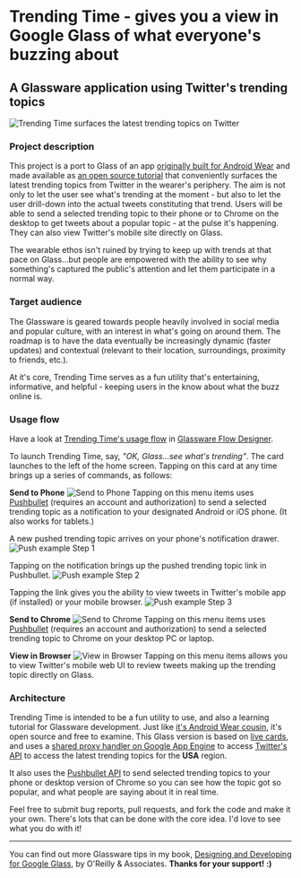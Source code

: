 # Trending Time - gives you a view in Google Glass of what everyone's buzzing about
## A Glassware application using Twitter's trending topics

![Trending Time surfaces the latest trending topics on Twitter](https://dl.dropboxusercontent.com/u/12019700/glass-dev/trendingtime/github-REAME-cover.png)

### Project description
This project is a port to Glass of an app [originally built for Android Wear](https://play.google.com/store/apps/details?id=wearables.jasonsalas.com.trendingtime) and made available as [an open source tutorial](https://github.com/jasonsalas/TrendingTime) that conveniently surfaces the latest trending topics from Twitter in the wearer's periphery. The aim is not only to let the user see what's trending at the moment - but also to let the user drill-down into the actual tweets constituting that trend. Users will be able to send a selected trending topic to their phone or to Chrome on the desktop to get tweets about a popular topic - at the pulse it's happening. They can also view Twitter's mobile site directly on Glass. 

The wearable ethos isn't ruined by trying to keep up with trends at that pace on Glass...but people are empowered with the ability to see why something's captured the public's attention and let them participate in a normal way.

### Target audience
The Glassware is geared towards people heavily involved in social media and popular culture, with an interest in what's going on around them. The roadmap is to have the data eventually be increasingly dynamic (faster updates) and contextual (relevant to their location, surroundings, proximity to friends, etc.). 

At it's core, Trending Time serves as a fun utility that's entertaining, informative, and helpful - keeping users in the know about what the buzz online is.


### Usage flow
Have a look at [Trending Time's usage flow](https://drive.google.com/file/d/0B4vMEmrUkj0qOVJCT2k5TjZBSG8/view?usp=sharing) in [Glassware Flow Designer](https://developers.google.com/glass/tools-downloads/glassware-flow-designer).

To launch Trending Time, say, _"OK, Glass...see what's trending"_. The card launches to the left of the home screen. Tapping on this card at any time brings up a series of commands, as follows:

**Send to Phone**
![Send to Phone](https://dl.dropboxusercontent.com/u/12019700/glass-dev/trendingtime/2.png)
Tapping on this menu items uses [Pushbullet](http://pushbullet.com) (requires an account and authorization) to send a selected trending topic as a notification to your designated Android or iOS phone. (It also works for tablets.)

A new pushed trending topic arrives on your phone's notification drawer.
![Push example Step 1](https://dl.dropboxusercontent.com/u/12019700/glass-dev/trendingtime/push1.png)


Tapping on the notification brings up the pushed trending topic link in Pushbullet.
![Push example Step 2](https://dl.dropboxusercontent.com/u/12019700/glass-dev/trendingtime/push2.png)


Tapping the link gives you the ability to view tweets in Twitter's mobile app (if installed) or your mobile browser.
![Push example Step 3](https://dl.dropboxusercontent.com/u/12019700/glass-dev/trendingtime/push3.png)

**Send to Chrome**
![Send to Chrome](https://dl.dropboxusercontent.com/u/12019700/glass-dev/trendingtime/3.png)
Tapping on this menu items uses [Pushbullet](http://pushbullet.com) (requires an account and authorization) to send a selected trending topic to Chrome on your desktop PC or laptop.

**View in Browser**
![View in Browser](https://dl.dropboxusercontent.com/u/12019700/glass-dev/trendingtime/4.png)
Tapping on this menu items allows you to view Twitter's mobile web UI to review tweets making up the trending topic directly on Glass.


### Architecture
Trending Time is intended to be a fun utility to use, and also a learning tutorial for Glassware development. Just like [it's Android Wear cousin](http://www.slideshare.net/jasonsalas/trending-time-datadriven-watch-face-development-for-android-wear), it's open source and free to examine. This Glass version is based on [live cards](https://developers.google.com/glass/develop/gdk/live-cards), and uses a [shared proxy handler on Google App Engine](https://github.com/jasonsalas/TrendingTime/wiki/Custom-proxy-on-App-Engine) to access [Twitter's API](https://dev.twitter.com/rest/reference/get/trends/place) to access the latest trending topics for the **USA** region.

It also uses the [Pushbullet API](https://docs.pushbullet.com/http/) to send selected trending topics to your phone or desktop version of Chrome so you can see how the topic got so popular, and what people are saying about it in real time.

Feel free to submit bug reports, pull requests, and fork the code and make it your own. There's lots that can be done with the core idea. I'd love to see what you do with it!

---

You can find out more Glassware tips in my book, [Designing and Developing for Google Glass](http://www.amazon.com/Designing-Developing-Google-Glass-Differently/dp/1491946458), by O'Reilly & Associates. **Thanks for your support! :)**
